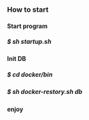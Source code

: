 ### How to start

#### Start program
##### $ sh startup.sh

#### Init DB
##### $ cd docker/bin
##### $ sh docker-restory.sh db

#### enjoy